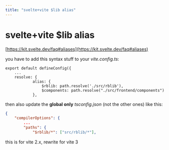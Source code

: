 ```yaml
---
title: "svelte+vite $lib alias"
---
```

# svelte+vite $lib alias

[https://kit.svelte.dev/faq#aliases](https://kit.svelte.dev/faq#aliases)

you have to add this syntax stuff to your *vite.config.ts*:

```tsx
export default defineConfig({
	...
	resolve: {
			alias: {
				$rblib: path.resolve('./src/rblib'), 
				$components: path.resolve("./src/frontend/components")
			},
```

then also update the **global only** *tsconfig.json* (not the other ones) like this:

```json
{
	"compilerOptions": {
		...
		"paths": {
			"$rblib/*": ["src/rblib/*"],
```

this is for vite 2.x, rewrite for vite 3